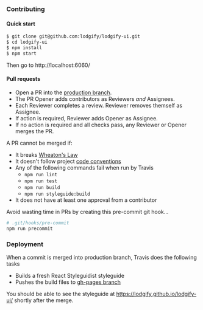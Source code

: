 ### Contributing

#### Quick start

```bash
$ git clone git@github.com:lodgify/lodgify-ui.git
$ cd lodgify-ui
$ npm install
$ npm start
```

Then go to http://localhost:6060/


#### Pull requests

- Open a PR into the [production branch](https://github.com/lodgify/lodgify-ui/tree/production).
- The PR Opener adds contributors as Reviewers *and* Assignees.
- Each Reviewer completes a review. Reviewer removes themself as Assignee.
- If action is required, Reviewer adds Opener as Assignee.
- If no action is required and all checks pass, any Reviewer or Opener merges the PR.

A PR cannot be merged if:
- It breaks [Wheaton's Law](http://www.wheatonslaw.com/)
- It doesn't follow project [code conventions](https://github.com/lodgify/lodgify-ui/docs/CONVENTIONS.md)
- Any of the following commands fail when run by Travis
  - `npm run lint`
  - `npm run test`
  - `npm run build`
  - `npm run styleguide:build`
- It does not have at least one approval from a contributor

Avoid wasting time in PRs by creating this pre-commit git hook...

```sh
# .git/hooks/pre-commit
npm run precommit
```

### Deployment

When a commit is merged into production branch, Travis does the following tasks

- Builds a fresh React Styleguidist styleguide
- Pushes the build files to [gh-pages branch](https://github.com/lodgify/lodgify-ui/tree/gh-pages)

You should be able to see the styleguide at https://lodgify.github.io/lodgify-ui/ shortly after the merge.

